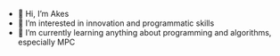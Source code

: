 - 👋 Hi, I’m Akes
- 👀 I’m interested in innovation and programmatic skills
- 🌱 I’m currently learning anything about programming and algorithms, especially MPC

<!---
Akes94/Akes94 is a ✨ special ✨ repository because its `README.md` (this file) appears on your GitHub profile.
You can click the Preview link to take a look at your changes.
--->
